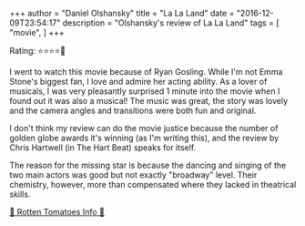 +++
author = "Daniel Olshansky"
title = "La La Land"
date = "2016-12-09T23:54:17"
description = "Olshansky's review of La La Land"
tags = [
    "movie",
]
+++

Rating: ⭐⭐⭐⭐🌟

I went to watch this movie because of Ryan Gosling. While I'm not Emma Stone's biggest fan, I love and admire her acting ability. As a lover of musicals, I was very pleasantly surprised 1 minute into the movie when I found out it was also a musical! The music was great, the story was lovely and the camera angles and transitions were both fun and original. 

I don't think my review can do the movie justice because the number of golden globe awards it's winning (as I'm writing this), and the review by Chris Hartwell (in The Hart Beat) speaks for itself.

The reason for the missing star is because the dancing and singing of the two main actors was good but not exactly "broadway" level. Their chemistry, however, more than compensated where they lacked in theatrical skills.

[🍅 Rotten Tomatoes Info 🍅](https://www.rottentomatoes.com//m/la_la_land)